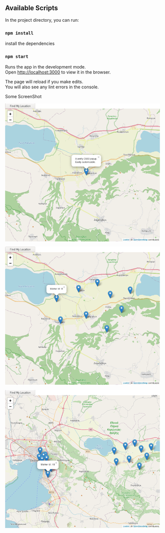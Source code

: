 ## Available Scripts

In the project directory, you can run:

### `npm install`
install the dependencies

### `npm start`

Runs the app in the development mode.\
Open [http://localhost:3000](http://localhost:3000) to view it in the browser.

The page will reload if you make edits.\
You will also see any lint errors in the console.


Some ScreenShot

![Alt text](Screenshot/1.png?raw=true "Screnshot 1")

![Alt text](Screenshot/2.png?raw=true "Screnshot 2")

![Alt text](Screenshot/3.png?raw=true "Screnshot 3")
